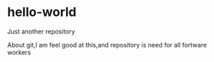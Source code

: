 # hello-world
Just another repository


About git,I am feel good at this,and repository is need for all fortware workers
